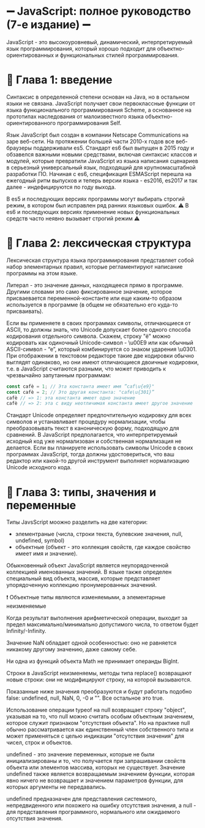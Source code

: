 # ➖ JavaScript: полное руководство (7-е издание) ➖
<!-- Смайлики: ⚠📌❗ -->
JavaScript - это высокоуровневый, динамический, интерпретируемый язык программирования, который хорошо подходит для объектно-ориентированных и функциональных стилей программирования.

# 📌 Глава 1: введение
Синтаксис в определенной степени основан на Java, но в остальном языки не связана. JavaScript получает свои первоклассные функции от языка функционального программирования Scheme, а основанное на прототипах наследования от малоизвестного языка объектно-ориентированного программирования Self.

Язык JavaScript был создан в компании Netscape Communications на заре веб-сети. На протяжении большей части 2010-х годов все веб-браузеры поддерживали es5. Стандарт es6 был выпущен в 2015 году и обзавелся важными новыми средствами, включая синтаксис классов и модулей, которые превратили JavaScript из языка написания сценариев в серьезный универсальный язык, подходящий для крупномасштабной разработки ПО. Начиная с es6, спецификация ESMAScript перешла на ежегодный ритм выпусков и теперь версии языка - es2016, es2017 и так далее - индефицируются по году выхода. 

В es5 и последующих версиях программы могут выбирать строгий режим, в котором был исправлен ряд ранних языковых ошибок. ⚠ В es6 и последующих версиях применение новых функциональных средств часто неявно вызывает строгий режим ⚠

# 📌 Глава 2: лексическая структура
Лексическая структура языка программирования представляет собой набор элементарных правил, которые регламентируют написание программы на этом языке. 

Литерал - это значение данных, находящееся прямо в программе. Другими словами это само фиксированное значение, которое присваевается переменной-константе или еще каким-то образом используется в программе (в общем не обязательно его куда-то присваивать).

Если вы применяете в своих программах символы, отличающиеся от ASCII, то должны знать, что Unicode допускает более одного способа кодирования
отдельного символа. Скажем, строку "ё" можно кодировать как одиночный Unicode-символ - \u00E9 или как обычный ASCII-символ - “е”, который комбинируется со знаком ударения \u0301. При отображении в текстовом редакторе такие две кодировки обычно выглядят одинаково, но они имеют отличающиеся двоичные кодировки, т.е. в JavaScript считаются разными, что может приводить к чрезвычайно запутанным программам:
```javascript
const cafè = 1; // Эта константа имеет имя ”caf\u{e9}"
const cafè = 2; // Это другая константа: "cafe\u{301}”
cafè // => 1: эта константа имеет одно значение
сafè // => 2: эта с виду неотличимая константа имеет другое значение
```
Стандарт Unicode определяет предпочтительную кодировку для всех символов и устанавливает процедуру нормализации, чтобы преобразовывать текст в
каноническую форму, подходящую для сравнений. В JavaScript предполагается, что интерпретируемый исходный код уже нормализован и собственная нормализация не делается. Если вы планируете использовать символы Unicode в своих программах JavaScript, тогда должны удостовериться, что ваш редактор или какой-то другой инструмент выполняет нормализацию Unicode исходного кода.


# 📌 Глава 3: типы, значения и переменные
Типы JavsScript моожно разделить на две категории:
- элементраные (числа, строки текста, булевские значения, null, undefined, symbol)
- объектные (объект - это коллекция свойств, где каждое свойство имеет имя и значение).

Обыкновенный объект JavaScript является неупорядоченной коллекцией именованных значений. В языке также определен специальный вид объекта, массив, которые представляет упорядоченную коллекцию пронумерованных значений.

❗ Объектные типы являются изменяемыми, а элементарные неизменяемые

Когда результат выполнения арифметической операции, выходит за предел максимально/минимально допустимого числа, то ответом будет Infinity/-Infinity. 

Значение NaN обладает одной особенностью: оно не равняется никакому другому значению, даже самому себе.

Ни одна из функций объекта Math не принимает операнды BigInt. 

Строки в JavaScript неизменяемы, методы типа replace() возвращают новые строки: они не модифицируют строку, на которой вызываются. 

Показанные ниже значения преобразуются и будут работать подобно false: undefined, null, NaN, 0, -0 и "". Все остальное это true.

Использование операции typeof на null возвращает строку "object", указывая на то, что null можно считать особым объектным значением, которое служит признаком "отсутствия объекта". Но на практике null обычно рассматривается как единственный член собственного типа и может применяться с целью индикации "отсутствия значения" для чисел, строк и объектов.

undefined - это значение переменных, которые не были инициализированы и то, что получается при запрашивании свойств объекта или элементов массива, которых не существует. Значение undefined также является возвращаемым значением функции, которая явно ничего не возвращает и значением параметров функции, для которых аргументы не передавались. 

undefined предназначен для представления системного, непредвиденного или похожего на ошибку отсутствия значения, а null - для представления программного, нормального или ожидаемого отсутствия значения. 
